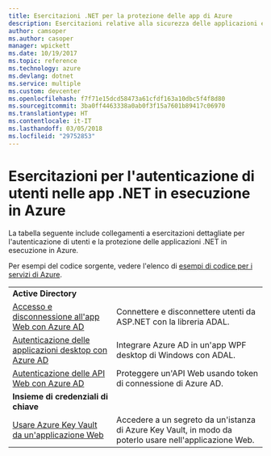 ```yaml
---
title: Esercitazioni .NET per la protezione delle app di Azure
description: Esercitazioni relative alla sicurezza delle applicazioni e alla gestione delle identità nelle app .NET in esecuzione in Azure.
author: camsoper
ms.author: casoper
manager: wpickett
ms.date: 10/19/2017
ms.topic: reference
ms.technology: azure
ms.devlang: dotnet
ms.service: multiple
ms.custom: devcenter
ms.openlocfilehash: f7f71e15dcd58473a61cfdf163a10dbc5f4f8d80
ms.sourcegitcommit: 3ba0ff4463338a0ab0f3f15a7601b89417c06970
ms.translationtype: HT
ms.contentlocale: it-IT
ms.lasthandoff: 03/05/2018
ms.locfileid: "29752853"
---
```

# <a name="tutorials-for-authenticating-users-in-your-net-apps-running-on-azure"></a>Esercitazioni per l'autenticazione di utenti nelle app .NET in esecuzione in Azure

La tabella seguente include collegamenti a esercitazioni dettagliate per l'autenticazione di utenti e la protezione delle applicazioni .NET in esecuzione in Azure.

Per esempi del codice sorgente, vedere l'elenco di [esempi di codice per i servizi di Azure](https://azure.microsoft.com/resources/samples/?platform=dotnet).

| | |
|---|---|
|**Active Directory**||
| [Accesso e disconnessione all'app Web con Azure AD][1] | Connettere e disconnettere utenti da ASP.NET con la libreria ADAL.
| [Autenticazione delle applicazioni desktop con Azure AD][2]| Integrare Azure AD in un'app WPF desktop di Windows con ADAL. | 
| [Autenticazione delle API Web con Azure AD][3] | Proteggere un'API Web usando token di connessione di Azure AD. |
|**Insieme di credenziali di chiave**||
| [Usare Azure Key Vault da un'applicazione Web][4] | Accedere a un segreto da un'istanza di Azure Key Vault, in modo da poterlo usare nell'applicazione Web. | 

[1]: /azure/active-directory/develop/active-directory-devquickstarts-webapp-dotnet
[2]: /azure/active-directory/develop/active-directory-devquickstarts-dotnet
[3]: /azure/active-directory/develop/active-directory-devquickstarts-webapi-dotnet
[4]: /azure/key-vault/key-vault-use-from-web-application